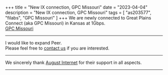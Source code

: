 +++
title = "New IX connection, GPC Missouri"
date = "2023-04-04"
description = "New IX connection, GPC Missouri"
tags = [
    "as203577",
    "filabs",
    "GPC Missouri"
]
+++
We are newly connected to Great Plains Connect (aka GPC Missouri) in Kansas at 1Gbps.  
[GPC Missouri](https://greatplains.io/)  

---
I would like to expand Peer.   
Please feel free to [contact us](https://as203577.net/contact/) if you are interested.

---
We sincerely thank [August Internet](https://august.is)  for their support in all aspects.

---
